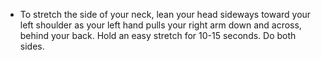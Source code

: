 - To stretch the side of your neck, lean your head sideways toward your left shoulder as your left hand pulls your right arm down and across, behind your back. Hold an easy stretch for 10-15 seconds. Do both sides.
